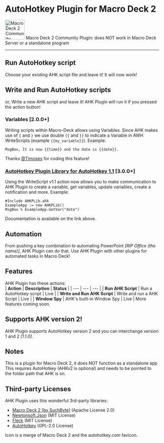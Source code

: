 # AutoHotkey Plugin for Macro Deck 2
<img alt="Macro Deck 2 Community Plugin" height="64px" position="center" href="https://macrodeck.org" src="https://macrodeck.org/images/macro_deck_2_community_plugin.png"/> Macro Deck 2 Community Plugin: does NOT work in Macro Deck Server or a standalone program

***

## Run AutoHotkey script
Choose your existing AHK script file and leave it! It will now work!

## Write and Run AutoHotkey scripts
or, Write a new AHK script and leave it! AHK Plugin will run it if you pressed the action button!

### Variables [2.0.0+]
Writing scripts within Macro-Deck allows using Variables. Since AHK makes use of `{` and `}` we use double `{{` and `}}` to indicate a Variable in AWH WriteScripts (example `{{my_variable}}`).
Example:
```ahk
MsgBox, It is now {{time}} and the date is {{date}}.
```
Thanks [@Timoses](https://github.com/Timoses) for coding this feature!

### [AutoHotkey Plugin Library for AutoHotkey 1.1](https://github.com/jbcarreon123/MacroDeck2-AHKPlugin/tree/AHKPLib) [3.0.0+]
Using the WriteScript v1.1 action now allows you to make communication to AHK Plugin to create a variable, get variables, update variables, create a notification and more.
Example:
```ahk
#Include AHKPLib.ahk
ExampleApp := new AHKPLib()
MsgBox % ExampleApp.GetVar("date")
```
Documentation is available on the link above.

## Automation
From pushing a key combination to automating PowerPoint *[RIP Office (the name)]*, AHK Plugin can do that.
Use AHK Plugin with other plugins for automated tasks in Macro Deck!

## Features
AHK Plugin has these actions:   
| **Action** | **Description** | **Status** |
| --- | --- | --- |
| **Run AHK Script** | Run a AutoHotkey script | Live |
| **Write and Run AHK Script** | Write and run a AHK Script | Live |
| **Window Spy** | AHK's built-in Window Spy | Live |
More features coming soon.

## Supports AHK version 2!
AHK Plugin supports AutoHotkey version 2 and you can interchange version 1 and 2 *[1.1.0]*.

## Notes
This is a plugin for Macro Deck 2, it does NOT function as a standalone app  
This requires AutoHotkey (AHKv2 is optional) and needs to be pointed to the folder path that AHK is on.

## Third-party Licenses
AHK Plugin uses this wonderful 3rd-party libraries:   
- [Macro Deck 2 [by SuchByte]](https://macrodeck.org/) (Apache License 2.0)   
- [Newtonsoft.Json](https://www.newtonsoft.com/json) (MIT License)
- [Fleck](https://github.com/statianzo/Fleck) (MIT License)
- [AutoHotkey](https://autohotkey.com) (GPL-2.0 License)

Icon is a merge of Macro Deck 2 and the autohotkey.com favicon.
